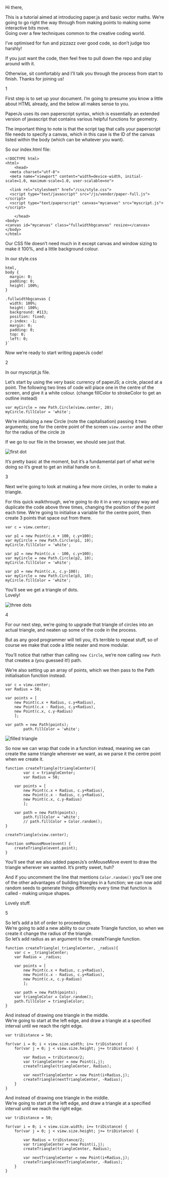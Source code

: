 Hi there,  

This is a tutorial aimed at introducing paper.js and basic vector maths. We’re going to go right the way through from making points to making some interactive bits move.  
Going over a few techniques common to the creative coding world.  

I’ve optimised for fun and pizzazz over good code, so don’t judge too harshly!
  
If you just want the code, then feel free to pull down the repo and play around with it.
  
Otherwise, sit comfortably and I’ll talk you through the process from start to finish. Thanks for joining us!

1

First step is to set up your document. I’m going to presume you know a little about HTML already, and the below all makes sense to you.  
  
PaperJs uses its own paperscript syntax, which is essentially an extended version of javascript that contains various helpful functions for geometry.  

The important thing to note is that the script tag that calls your paperscript file needs to specify a canvas, which in this case is the ID of the canvas listed within the body (which can be whatever you want).
  
So our index.html file:

	<!DOCTYPE html>
	<html>
		<head>
	  <meta charset="utf-8">
	  <meta name="viewport" content="width=device-width, initial-scale=1.0, maximum-scale=1.0, user-scalable=no">

	  <link rel="stylesheet" href="/css/style.css">
	  <script type="text/javascript" src="/js/vendor/paper-full.js"></script>
	  <script type="text/paperscript" canvas="mycanvas" src="myscript.js"></script>

		</head>  
	<body>
	<canvas id="mycanvas" class="fullwidthbgcanvas" resize></canvas>
	</body>
	</html>
  

Our CSS file doesn’t need much in it except canvas and window sizing to make it 100%, and a little background colour.  
  
In our style.css

	html,
	body {
	  margin: 0;
	  padding: 0;
	  height: 100%;
	}
	
	.fullwidthbgcanvas {
	  width: 100%;
	  height: 100%;
	  background: #113;
	  position: fixed;
	  z-index: -1;
	  margin: 0;
	  padding: 0;
	  top: 0;
	  left: 0;
	}`
  
Now we’re ready to start writing paperJs code!  

2

In our myscript.js file.

Let’s start by using the very basic currency of paperJS; a circle, placed at a point. The following two lines of code will place one in the centre of the screen, and give it a white colour. (change fillColor to strokeColor to get an outline instead)

	var myCircle = new Path.Circle(view.center, 20);
	myCircle.fillColor = 'white'; 

We’re initialising a new Circle (note the capitalisation) passing it two arguments; one for the centre point of the screen `view.center` and the other for the radius of the circle `20`

If we go to our file in the browser, we should see just that.

![first dot](/img/firstdot.png)

It’s pretty basic at the moment, but it’s a fundamental part of what we’re doing so it’s great to get an initial handle on it.

3

Next we’re going to look at making a few more circles, in order to make a triangle. 
  
For this quick walkthrough, we’re going to do it in a very scrappy way and duplicate the code above three times, changing the position of the point each time.
We’re going to initialise a variable for the centre point, then create 3 points that space out from there.

	var c = view.center;
	
	var p1 = new Point(c.x + 100, c.y+100);
	var myCircle = new Path.Circle(p1, 10);
	myCircle.fillColor = 'white';
	
	var p2 = new Point(c.x - 100, c.y+100);
	var myCircle = new Path.Circle(p2, 10);
	myCircle.fillColor = 'white';
	
	var p3 = new Point(c.x, c.y-100);
	var myCircle = new Path.Circle(p3, 10);
	myCircle.fillColor = 'white';

You’ll see we get a triangle of dots.  
Lovely!

![three dots](/img/threedots.png)


4

For our next step, we’re going to upgrade that triangle of circles into an actual triangle, and neaten up some of the code in the process.
  
But as any good programmer will tell you, it’s terrible to repeat stuff, so of course we make that code a little neater and more modular.

You’ll notice that rather than calling `new Circle`, we’re now calling `new Path` that creates a (you guessed it!) path.  
  
We’re also setting up an array of points, which we then pass to the Path initialisation function instead.

	var c = view.center;
	var Radius = 50;
	
	var points = [
		new Point(c.x + Radius, c.y+Radius),
		new Point(c.x - Radius, c.y+Radius),
		new Point(c.x, c.y-Radius)
		];
	
	var path = new Path(points);
			path.fillColor = 'white';

![filled triangle](/img/threedots.png)  
  
So now we can wrap that code in a function instead, meaning we can create the same triangle wherever we want, as we parse it the centre point when we create it.

	function createTriangle(triangleCenter){
			var c = triangleCenter;
			var Radius = 50;
	
		var points = [
			new Point(c.x + Radius, c.y+Radius),
			new Point(c.x - Radius, c.y+Radius),
			new Point(c.x, c.y-Radius)
			];
	
		var path = new Path(points);  
			path.fillColor = 'white';
			// path.fillColor = Color.random();
	}
	
	createTriangle(view.center);  
	
	function onMouseMove(event) {
		createTriangle(event.point);
	}

You’ll see that we also added paperJs’s onMouseMove event to draw the triangle wherever we wanted. It’s pretty sweet, huh?

And if you uncomment the line that mentions `Color.random()` you’ll see one of the other advantages of building triangles in a function; we can now add random seeds to generate things differently every time that function is called - making unique shapes.

Lovely stuff.


5

So let’s add a bit of order to proceedings.  
We’re going to add a new ability to our create Triangle function, so when we create it change the radius of the triangle.  
So let’s add radius as an argument to the createTriangle function.

	function createTriangle(_triangleCenter, _radius){
		var c = _triangleCenter;
		var Radius = _radius;
	
		var points = [
			new Point(c.x + Radius, c.y+Radius),
			new Point(c.x - Radius, c.y+Radius),
			new Point(c.x, c.y-Radius)
			];
	
		var path = new Path(points);
		var triangleColor = Color.random();
		path.fillColor = triangleColor;
	}  

And instead of drawing one triangle in the middle.  
We’re going to start at the left edge, and draw a triangle at a specified interval until we reach the right edge.

	var triDistance = 50;
	
	for(var i = 0; i < view.size.width; i+= triDistance) {
		for(var j = 0; j < view.size.height; j+= triDistance) {
	
		 	var Radius = triDistance/2;
			var triangleCenter = new Point(i,j);
			createTriangle(triangleCenter, Radius);
	
			var nextTriangleCenter = new Point(i+Radius,j);
			createTriangle(nextTriangleCenter, -Radius);
		}
	}


And instead of drawing one triangle in the middle.  
We’re going to start at the left edge, and draw a triangle at a specified interval until we reach the right edge.

	var triDistance = 50;
	
	for(var i = 0; i < view.size.width; i+= triDistance) {
		for(var j = 0; j < view.size.height; j+= triDistance) {
	
		 	var Radius = triDistance/2;
			var triangleCenter = new Point(i,j);
			createTriangle(triangleCenter, Radius);
	
			var nextTriangleCenter = new Point(i+Radius,j);
			createTriangle(nextTriangleCenter, -Radius);
		}
	}


